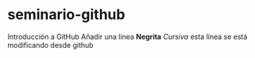 # seminario-github
Introducción a GitHub
Añadir una linea
**Negrita**
*Cursiva* 
esta línea se está modificando desde github
